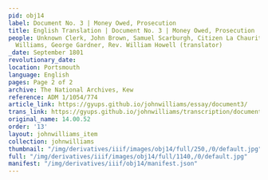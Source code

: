 ```yaml
---
pid: obj14
label: Document No. 3 | Money Owed, Prosecution
title: English Translation | Document No. 3 | Money Owed, Prosecution
people: Unknown Clerk, John Brown, Samuel Scarburgh, Citizen La Chauritiere, John
  Williams, George Gardner, Rev. William Howell (translator)
_date: September 1801
revolutionary_date:
location: Portsmouth
language: English
pages: Page 2 of 2
archive: The National Archives, Kew
reference: ADM 1/1054/774
article_link: https://gyups.github.io/johnwilliams/essay/document3/
trans_link: https://gyups.github.io/johnwilliams/transcription/document3/
original_name: 14.00.52
order: '13'
layout: johnwilliams_item
collection: johnwilliams
thumbnail: "/img/derivatives/iiif/images/obj14/full/250,/0/default.jpg"
full: "/img/derivatives/iiif/images/obj14/full/1140,/0/default.jpg"
manifest: "/img/derivatives/iiif/obj14/manifest.json"
---
```

